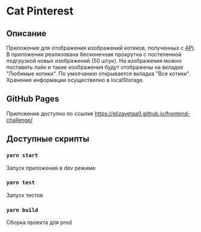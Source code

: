 # Cat Pinterest

## Описание

Приложение для отображения изображений котиков, полученных с [API](https://thecatapi.com/). В приложении реализована бесконечная прокрутка с постепенной подгрузкой новых изображений (50 штук). На изображения можно поставить лайк и такие изображения будут отображены на вкладке "Любимые котики". По умолчанию открывается вкладка "Все котики". Хранение информации осуществелно в localStorage.

## GitHub Pages

Приложение доступно по ссылке https://elizavetaa0.github.io/frontend-challenge/

## Доступные скрипты

### `yarn start`

Запуск приложения в dev режиме

### `yarn test`

Запуск тестов

### `yarn build`

Сборка проекта для prod

